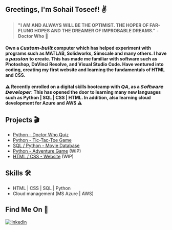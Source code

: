## Greetings, I'm Sohail Toseef! ✌

 > #### "I AM AND ALWAYS WILL BE THE OPTIMIST. THE HOPER OF FAR-FLUNG HOPES AND THE DREAMER OF IMPROBABLE DREAMS." - Doctor Who 💯
  
#### Own a 𝘾𝙪𝙨𝙩𝙤𝙢-𝙗𝙪𝙞𝙡𝙩 computer which has helped experiment with programs such as MATLAB, Solidworks, Simscale and many others. I have a 𝙥𝙖𝙨𝙨𝙞𝙤𝙣 to create. This has made me familiar with software such as Photoshop, DaVinci Resolve, and Visual Studio Code. Have ventured into coding, creating my first website and learning the fundamentals of HTML and CSS.

#### ⚠ Recently enrolled on a digital skills bootcamp with 𝙌𝘼, as a 𝙎𝙤𝙛𝙩𝙬𝙖𝙧𝙚 𝘿𝙚𝙫𝙚𝙡𝙤𝙥𝙚𝙧. This has opened the door to learning many new languages such as Python | SQL | CSS | HTML. In addition, also learning cloud development for Azure and AWS ⚠

## Projects 🎬
- [Python - Doctor Who Quiz](https://github.com/SToseef/Python-Quiz)
- [Python - Tic-Tac-Toe Game](https://github.com/SToseef/Tic-Tac-Toe)
- [SQL / Python - Movie Database](https://github.com/SToseef/Movie-Database)
- [Python - Adventure Game](https://github.com/SToseef/Python-Adventure-Game) (WIP)
- [HTML / CSS - Website](https://wastedplus.com) (WIP)

## Skills 🛠
- HTML | CSS | SQL | Python </br>
- Cloud management (MS Azure | AWS)

##  Find Me On 🔎
[![linkedin](https://img.shields.io/badge/linkedin-0A66C2?style=for-the-badge&logo=linkedin&logoColor=white)](https://www.linkedin.com/in/sohail-toseef/)

